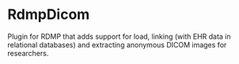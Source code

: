 # RdmpDicom
Plugin for RDMP that adds support for load, linking (with EHR data in relational databases) and extracting anonymous DICOM images for researchers.
